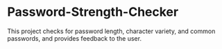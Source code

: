 # Password-Strength-Checker
This project checks for password length, character variety, and common passwords, and provides feedback to the user.
